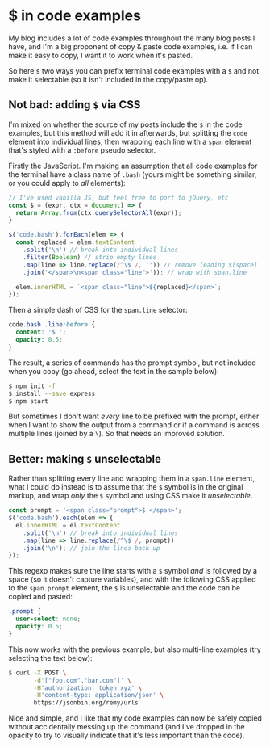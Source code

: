 # $ in code examples

My blog includes a lot of code examples throughout the many blog posts I have, and I'm a big proponent of copy & paste code examples, i.e. if I can make it easy to copy, I want it to work when it's pasted.

So here's two ways you can prefix terminal code examples with a `$` and not make it selectable (so it isn't included in the copy/paste op).

<!--more-->

## Not bad: adding `$` via CSS

I'm mixed on whether the source of my posts include the `$` in the code examples, but this method will add it in afterwards, but splitting the `code` element into individual lines, then wrapping each line with a `span` element that's styled with a `:before` pseudo selector.

Firstly the JavaScript. I'm making an assumption that all code examples for the terminal have a class name of `.bash` (yours might be something similar, or you could apply to _all_ elements):

```javascript
// I've used vanilla JS, but feel free to port to jQuery, etc
const $ = (expr, ctx = document) => {
  return Array.from(ctx.querySelectorAll(expr));
}

$('code.bash').forEach(elem => {
  const replaced = elem.textContent
    .split('\n') // break into individual lines
    .filter(Boolean) // strip empty lines
    .map(line => line.replace(/^\$ /, '')) // remove leading $[space]
    .join('</span>\n<span class="line">')); // wrap with span.line

  elem.innerHTML = `<span class="line">${replaced}</span>`;
});
```

Then a simple dash of CSS for the `span.line` selector:

```css
code.bash .line:before {
  content: '$ ';
  opacity: 0.5;
}
```

The result, a series of commands has the prompt symbol, but not included when you copy (go ahead, select the text in the sample below):

```bash
$ npm init -f
$ install --save express
$ npm start
```

But sometimes I don't want *every* line to be prefixed with the prompt, either when I want to show the output from a command or if a command is across multiple lines (joined by a `\`). So that needs an improved solution.

## Better: making `$` unselectable

Rather than splitting every line and wrapping them in a `span.line` element, what I could do instead is to assume that the `$` symbol is in the original markup, and wrap *only* the `$` symbol and using CSS make it *unselectable*.

```javascript
const prompt = '<span class="prompt">$ </span>';
$('code.bash').each(elem => {
  el.innerHTML = el.textContent
    .split('\n') // break into individual lines
    .map(line => line.replace(/^\$ /, prompt))
    .join('\n'); // join the lines back up
});
```

This regexp makes sure the line starts with a `$` symbol _and_ is followed by a space (so it doesn't capture variables), and with the following CSS applied to the `span.prompt` element, the `$` is unselectable and the code can be copied and pasted:

```css
.prompt {
  user-select: none;
  opacity: 0.5;
}
```

This now works with the previous example, but also multi-line examples (try selecting the text below):

```bash
$ curl -X POST \
       -d'["foo.com","bar.com"]' \
       -H'authorization: token xyz' \
       -H'content-type: application/json' \
       https://jsonbin.org/remy/urls
```

Nice and simple, and I like that my code examples can now be safely copied without accidentally messing up the command (and I've dropped in the opacity to try to visually indicate that it's less important than the code).
